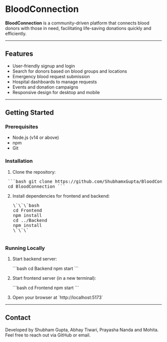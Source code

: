 # BloodConnection

**BloodConnection** is a community-driven platform that connects blood donors with those in need, facilitating life-saving donations quickly and efficiently.

---

## Features

- User-friendly signup and login
- Search for donors based on blood groups and locations
- Emergency blood request submission
- Hospital dashboards to manage requests
- Events and donation campaigns
- Responsive design for desktop and mobile

---

## Getting Started

### Prerequisites

- Node.js (v14 or above)
- npm
- Git

### Installation

1. Clone the repository:

<pre> ```bash git clone https://github.com/ShubhamxGupta/BloodConnection.git <br/> cd BloodConnection ``` </pre>

2. Install dependencies for frontend and backend:
<pre>
   \`\`\`bash
   cd Frontend
   npm install
   cd ../Backend
   npm install
   \`\`\`
   </pre>

### Running Locally

1. Start backend server:

   \`\`\`bash
   cd Backend
   npm start
   \`\`\`

2. Start frontend server (in a new terminal):

   \`\`\`bash
   cd Frontend
   npm start
   \`\`\`

3. Open your browser at \`http://localhost:5173\`

---

## Contact

Developed by Shubham Gupta, Abhay Tiwari, Prayasha Nanda and Mohita.  
Feel free to reach out via GitHub or email.